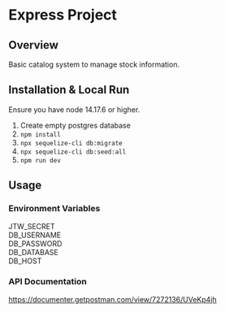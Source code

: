 # Express Project

## Overview

Basic catalog system to manage stock information.


## Installation & Local Run
Ensure you have node 14.17.6 or higher.

1. Create empty postgres database
2. `npm install`
3. `npx sequelize-cli db:migrate`
4. `npx sequelize-cli db:seed:all`
5. `npm run dev`

## Usage
### Environment Variables
JTW_SECRET <br>
DB_USERNAME <br>
DB_PASSWORD <br>
DB_DATABASE <br>
DB_HOST <br>

### API Documentation

https://documenter.getpostman.com/view/7272136/UVeKp4jh